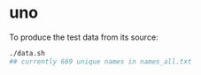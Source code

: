 # uno

To produce the test data from its source:

```bash
./data.sh
## currently 669 unique names in names_all.txt
```
